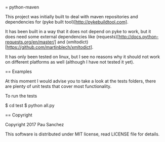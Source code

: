 = python-maven

This project was initially built to deal with maven repositories and dependencies
for (pyke built tool)[http://pykebuildtool.com].

It has been built in a way that it does not depend on pyke to work, but it does
need some external dependencies like (requests)[http://docs.python-requests.org/en/master/] and (xmltodict)[https://github.com/martinblech/xmltodict].

It has only been tested on linux, but I see no reasons why it should not work
on different platforms as well (although I have not tested it yet).

== Examples

At this moment I would advise you to take a look at the tests folders, there
are plenty of unit tests that cover most functionality.

To run the tests
  
  $ cd test
  $ python all.py

== Copyright

Copyright 2017 Pau Sanchez

This software is distributed under MIT license, read LICENSE file for details.